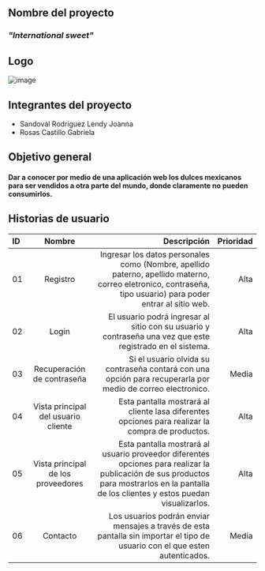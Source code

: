 ## Nombre del proyecto
### *"International sweet"*
## Logo
![image](https://user-images.githubusercontent.com/80369054/192405823-a10483f9-81ca-4864-9d90-569b7d31cef2.png)

## Integrantes del proyecto

- Sandoval Rodriguez Lendy Joanna
- Rosas Castillo Gabriela

## Objetivo general
#### Dar a conocer por medio de una aplicación web los dulces mexicanos para ser vendidos a otra parte del mundo, donde claramente no pueden consumirlos.

## Historias de usuario

| ID |  Nombre | Descripción | Prioridad | 
| :---         |     :---:      |          ---: |       ---: |
| 01   | Registro |Ingresar los datos personales como (Nombre, apellido paterno, apellido materno, correo eletronico, contraseña, tipo usuario) para poder entrar al sitio web.    |       Alta |
| 02   | Login     | El usuario podrá ingresar al sitio con su usuario y contraseña una vez que este registrado en el sistema.    |      Alta |
| 03     | Recuperación de contraseña| Si el usuario olvida su contraseña contará con una opción para recuperarla por medio de correo electronico.     |       Media |
| 04    | Vista principal del usuario cliente    | Esta pantalla mostrará al cliente lasa diferentes opciones para realizar la compra de productos.     |      Alta |
| 05    | Vista principal de los proveedores    | Esta pantalla mostrará al usuario proveedor diferentes opciones para realizar la publicación de sus productos para mostrarlos en la pantalla de los clientes y estos puedan visualizarlos.   |     Alta |
| 06 |  Contacto  | Los usuarios podrán enviar mensajes a través de esta pantalla sin importar el tipo de usuario con el que esten autenticados.   |       Media |
